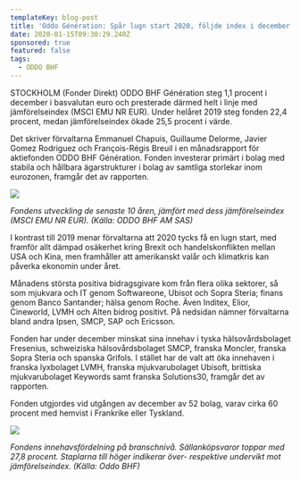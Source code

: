 ```yaml
---
templateKey: blog-post
title: 'Oddo Génération: Spår lugn start 2020, följde index i december'
date: 2020-01-15T09:30:29.240Z
sponsored: true
featured: false
tags:
  - ODDO BHF
---
```

STOCKHOLM (Fonder Direkt) ODDO BHF Génération steg 1,1 procent i december i basvalutan euro och presterade därmed helt i linje med jämförelseindex (MSCI EMU NR EUR). Under helåret 2019 steg fonden 22,4 procent, medan jämförelseindex ökade 25,5 procent i värde.

Det skriver förvaltarna Emmanuel Chapuis, Guillaume Delorme, Javier Gomez Rodriguez och François-Régis Breuil i en månadsrapport för aktiefonden ODDO BHF Génération. Fonden investerar primärt i bolag med stabila och hållbara ägarstrukturer i bolag av samtliga storlekar inom eurozonen, framgår det av rapporten.

![](/img/generation1.png)

*Fondens utveckling de senaste 10 åren, jämfört med dess jämförelseindex (MSCI EMU NR EUR). (Källa: ODDO BHF AM SAS)*

I kontrast till 2019 menar förvaltarna att 2020 tycks få en lugn start, med framför allt dämpad osäkerhet kring Brexit och handelskonflikten mellan USA och Kina, men framhåller att amerikanskt valår och klimatkris kan påverka ekonomin under året.

Månadens största positiva bidragsgivare kom från flera olika sektorer, så som mjukvara och IT genom Softwareone, Ubisot och Sopra Steria; finans genom Banco Santander; hälsa genom Roche. Även Inditex, Elior, Cineworld, LVMH och Alten bidrog positivt. På nedsidan nämner förvaltarna bland andra Ipsen, SMCP, SAP och Ericsson.

Fonden har under december minskat sina innehav i tyska hälsovårdsbolaget Fresenius, schweiziska hälsovårdsbolaget SMCP, franska Moncler, franska Sopra Steria och spanska Grifols. I stället har de valt att öka innehaven i franska lyxbolaget LVMH, franska mjukvarubolaget Ubisoft, brittiska mjukvarubolaget Keywords samt franska Solutions30, framgår det av rapporten.

Fonden utgjordes vid utgången av december av 52 bolag, varav cirka 60 procent med hemvist i Frankrike eller Tyskland.

![](/img/generation2.png)

*Fondens innehavsfördelning på branschnivå. Sällanköpsvaror toppar med 27,8 procent. Staplarna till höger indikerar över- respektive undervikt mot jämförelseindex. (Källa: Oddo BHF)*
